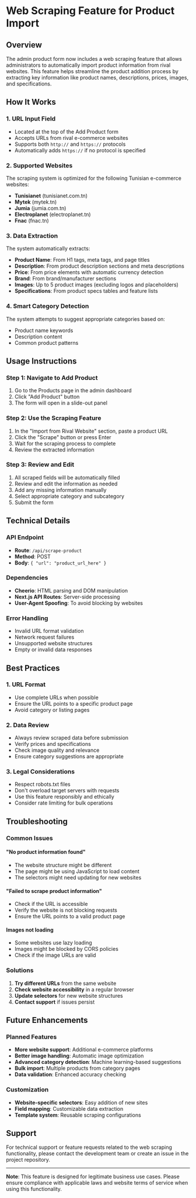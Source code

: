 # Web Scraping Feature for Product Import

## Overview
The admin product form now includes a web scraping feature that allows administrators to automatically import product information from rival websites. This feature helps streamline the product addition process by extracting key information like product names, descriptions, prices, images, and specifications.

## How It Works

### 1. URL Input Field
- Located at the top of the Add Product form
- Accepts URLs from rival e-commerce websites
- Supports both `http://` and `https://` protocols
- Automatically adds `https://` if no protocol is specified

### 2. Supported Websites
The scraping system is optimized for the following Tunisian e-commerce websites:
- **Tunisianet** (tunisianet.com.tn)
- **Mytek** (mytek.tn)
- **Jumia** (jumia.com.tn)
- **Electroplanet** (electroplanet.tn)
- **Fnac** (fnac.tn)

### 3. Data Extraction
The system automatically extracts:
- **Product Name**: From H1 tags, meta tags, and page titles
- **Description**: From product description sections and meta descriptions
- **Price**: From price elements with automatic currency detection
- **Brand**: From brand/manufacturer sections
- **Images**: Up to 5 product images (excluding logos and placeholders)
- **Specifications**: From product specs tables and feature lists

### 4. Smart Category Detection
The system attempts to suggest appropriate categories based on:
- Product name keywords
- Description content
- Common product patterns

## Usage Instructions

### Step 1: Navigate to Add Product
1. Go to the Products page in the admin dashboard
2. Click "Add Product" button
3. The form will open in a slide-out panel

### Step 2: Use the Scraping Feature
1. In the "Import from Rival Website" section, paste a product URL
2. Click the "Scrape" button or press Enter
3. Wait for the scraping process to complete
4. Review the extracted information

### Step 3: Review and Edit
1. All scraped fields will be automatically filled
2. Review and edit the information as needed
3. Add any missing information manually
4. Select appropriate category and subcategory
5. Submit the form

## Technical Details

### API Endpoint
- **Route**: `/api/scrape-product`
- **Method**: POST
- **Body**: `{ "url": "product_url_here" }`

### Dependencies
- **Cheerio**: HTML parsing and DOM manipulation
- **Next.js API Routes**: Server-side processing
- **User-Agent Spoofing**: To avoid blocking by websites

### Error Handling
- Invalid URL format validation
- Network request failures
- Unsupported website structures
- Empty or invalid data responses

## Best Practices

### 1. URL Format
- Use complete URLs when possible
- Ensure the URL points to a specific product page
- Avoid category or listing pages

### 2. Data Review
- Always review scraped data before submission
- Verify prices and specifications
- Check image quality and relevance
- Ensure category suggestions are appropriate

### 3. Legal Considerations
- Respect robots.txt files
- Don't overload target servers with requests
- Use this feature responsibly and ethically
- Consider rate limiting for bulk operations

## Troubleshooting

### Common Issues

#### "No product information found"
- The website structure might be different
- The page might be using JavaScript to load content
- The selectors might need updating for new websites

#### "Failed to scrape product information"
- Check if the URL is accessible
- Verify the website is not blocking requests
- Ensure the URL points to a valid product page

#### Images not loading
- Some websites use lazy loading
- Images might be blocked by CORS policies
- Check if the image URLs are valid

### Solutions
1. **Try different URLs** from the same website
2. **Check website accessibility** in a regular browser
3. **Update selectors** for new website structures
4. **Contact support** if issues persist

## Future Enhancements

### Planned Features
- **More website support**: Additional e-commerce platforms
- **Better image handling**: Automatic image optimization
- **Advanced category detection**: Machine learning-based suggestions
- **Bulk import**: Multiple products from category pages
- **Data validation**: Enhanced accuracy checking

### Customization
- **Website-specific selectors**: Easy addition of new sites
- **Field mapping**: Customizable data extraction
- **Template system**: Reusable scraping configurations

## Support

For technical support or feature requests related to the web scraping functionality, please contact the development team or create an issue in the project repository.

---

**Note**: This feature is designed for legitimate business use cases. Please ensure compliance with applicable laws and website terms of service when using this functionality.
